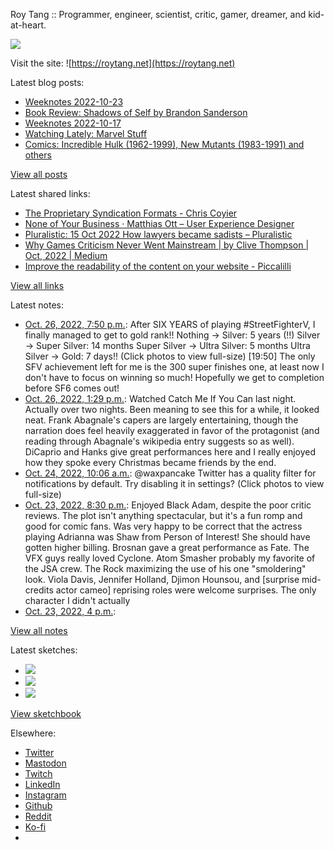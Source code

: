 Roy Tang :: Programmer, engineer, scientist, critic, gamer, dreamer, and kid-at-heart.

![](https://roytang.net/static/img/profile.jpg)

Visit the site: ![https://roytang.net](https://roytang.net)

Latest blog posts:

- [Weeknotes 2022-10-23](https://roytang.net/2022/10/weeknotes-10-23/)
- [Book Review: Shadows of Self by Brandon Sanderson](https://roytang.net/2022/10/shadows-of-self/)
- [Weeknotes 2022-10-17](https://roytang.net/2022/10/weeknotes-10-17/)
- [Watching Lately: Marvel Stuff](https://roytang.net/2022/10/watching-lately-marvel/)
- [Comics: Incredible Hulk (1962-1999), New Mutants (1983-1991) and others](https://roytang.net/2022/10/incredible-hulk-new-mutants/)

[View all posts](https://roytang.net/blog)

Latest shared links:

- [The Proprietary Syndication Formats - Chris Coyier](https://roytang.net/2022/10/408c74fdb3a142f0f698bae278a54a97/)
- [None of Your Business · Matthias Ott – User Experience Designer](https://roytang.net/2022/10/f3b8eb608b5e8cad7bfffd831868df20/)
- [Pluralistic: 15 Oct 2022 How lawyers became sadists – Pluralistic](https://roytang.net/2022/10/968f6f5a6eaf8938cce907ddcb654e79/)
- [Why Games Criticism Never Went Mainstream | by Clive Thompson | Oct, 2022 | Medium](https://roytang.net/2022/10/a179b950608b3e74159a5a28e7c1b316/)
- [Improve the readability of the content on your website - Piccalilli](https://roytang.net/2022/10/ecf31cd54996594df7a5c7c158d14a98/)

[View all links](https://roytang.net/links)

Latest notes:

- [Oct. 26, 2022, 7:50 p.m.](https://roytang.net/2022/10/1585237402192601089/): After SIX YEARS of playing #StreetFighterV, I finally managed to get to gold rank!! Nothing -&gt; Silver: 5 years (!!) Silver -&gt; Super Silver: 14 months Super Silver -&gt; Ultra Silver: 5 months Ultra Silver -&gt; Gold: 7 days!! (Click photos to view full-size) [19:50] The only SFV achievement left for me is the 300 super finishes one, at least now I don&#x27;t have to focus on winning so much! Hopefully we get to completion before SF6 comes out!
- [Oct. 26, 2022, 1:29 p.m.](https://roytang.net/2022/10/catch-me/): Watched Catch Me If You Can last night. Actually over two nights. Been meaning to see this for a while, it looked neat. Frank Abagnale&#x27;s capers are largely entertaining, though the narration does feel heavily exaggerated in favor of the protagonist (and reading through Abagnale&#x27;s wikipedia entry suggests so as well). DiCaprio and Hanks give great performances here and I really enjoyed how they spoke every Christmas became friends by the end.
- [Oct. 24, 2022, 10:06 a.m.](https://roytang.net/2022/10/1584365671600693248/): @waxpancake Twitter has a quality filter for notifications by default. Try disabling it in settings? (Click photos to view full-size)
- [Oct. 23, 2022, 8:30 p.m.](https://roytang.net/2022/10/black-adam/): Enjoyed Black Adam, despite the poor critic reviews. The plot isn&#x27;t anything spectacular, but it&#x27;s a fun romp and good for comic fans. Was very happy to be correct that the actress playing Adrianna was Shaw from Person of Interest! She should have gotten higher billing. Brosnan gave a great performance as Fate. The VFX guys really loved Cyclone. Atom Smasher probably my favorite of the JSA crew. The Rock maximizing the use of his one &quot;smoldering&quot; look. Viola Davis, Jennifer Holland, Djimon Hounsou, and [surprise mid-credits actor cameo] reprising roles were welcome surprises. The only character I didn&#x27;t actually
- [Oct. 23, 2022, 4 p.m.](https://roytang.net/2022/10/seda/): 

[View all notes](https://roytang.net/notes)

Latest sketches:


- ![](https://roytang.net/media/cache/5f/5d/5f5d206af06895a0b40b11fbfadb78d3.jpg)
- ![](https://roytang.net/media/cache/f9/1f/f91f81e9dd7e4a99d32eb2c726a6bbcb.jpg)
- ![](https://roytang.net/media/cache/2c/18/2c18ee18a8f6042061ceb26ecd90b5e6.jpg)

[View sketchbook](https://roytang.net/albums/sketchbook)


Elsewhere:

- [Twitter](https://twitter.com/roytang)
- [Mastodon](https://indieweb.social/@roytang)
- [Twitch](https://twitch.tv/twitchyroy)
- [LinkedIn](https://www.linkedin.com/in/roytang)
- [Instagram](https://instagram.com/roytang0400)
- [Github](https://github.com/roytang)
- [Reddit](https://reddit.com/u/hungryroy)
- [Ko-fi](https://ko-fi.com/roytang)
- [](mailto:hello@roytang.net)